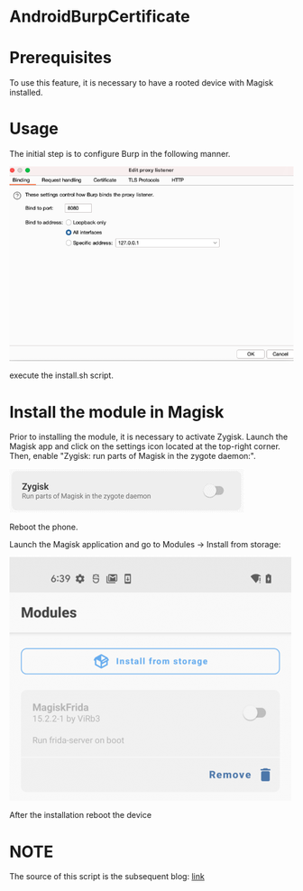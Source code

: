 # AndroidBurpCertificate

# Prerequisites
To use this feature, it is necessary to have a rooted device with Magisk installed.



# Usage


The initial step is to configure Burp in the following manner.

![image info](./screen/burp.png)

execute the install.sh script.


# Install the module in Magisk

Prior to installing the module, it is necessary to activate Zygisk. Launch the Magisk app and click on the settings icon located at the top-right corner. Then, enable "Zygisk: run parts of Magisk in the zygote daemon:".

![image info](./screen/zsygisk.png)

Reboot the phone.

Launch the Magisk application and go to Modules -> Install from storage:

![image info](./screen/magisk.png)

After the installation reboot the device


# NOTE 

The source of this script is the subsequent blog: [link](https://www.blackhillsinfosec.com/start-to-finish-configuring-an-android-phone-for-pentesting/)






